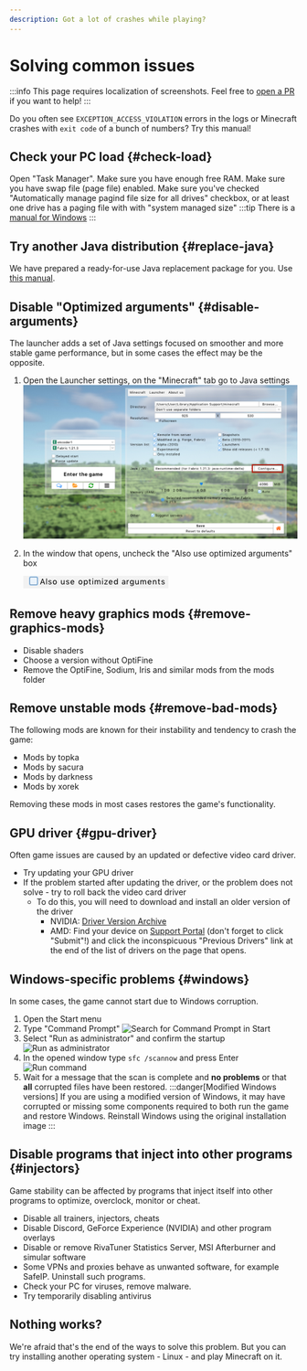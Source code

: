 ```yaml
---
description: Got a lot of crashes while playing?
---
```

# Solving common issues
:::info
This page requires localization of screenshots. Feel free to [open a PR](https://github.com/LegacyLauncher/docs) if you want to help!
:::

Do you often see `EXCEPTION_ACCESS_VIOLATION` errors in the logs or Minecraft crashes with `exit code` of a bunch of numbers? Try this manual!

## Check your PC load {#check-load}
Open "Task Manager". Make sure you have enough free RAM. Make sure you have swap file (page file) enabled. Make sure you've checked "Automatically manage pagind file size for all drives" checkbox, or at least one drive has a paging file with with "system managed size"
:::tip
There is a [manual for Windows](https://www.tomshardware.com/news/how-to-manage-virtual-memory-pagefile-windows-10,36929.html)
:::

## Try another Java distribution {#replace-java}
We have prepared a ready-for-use Java replacement package for you. Use [this manual](../faq/custom-java#how-to-simplified).

## Disable "Optimized arguments" {#disable-arguments}
The launcher adds a set of Java settings focused on smoother and more stable game performance, but in some cases the effect may be the opposite.
1. Open the Launcher settings, on the "Minecraft" tab go to Java settings
    ![Settings => Minecraft => Java/JRE => Configure...](./img/configure-button-en.png)
2. In the window that opens, uncheck the "Also use optimized arguments" box
   
    ![Also use optimized arguments](./img/optimized-arguments-off-en.png)

## Remove heavy graphics mods {#remove-graphics-mods}
* Disable shaders
* Choose a version without OptiFine
* Remove the OptiFine, Sodium, Iris and similar mods from the mods folder

## Remove unstable mods {#remove-bad-mods}
The following mods are known for their instability and tendency to crash the game:
* Mods by topka
* Mods by sacura
* Mods by darkness
* Mods by xorek

Removing these mods in most cases restores the game's functionality.

## GPU driver {#gpu-driver}
Often game issues are caused by an updated or defective video card driver.
* Try updating your GPU driver
* If the problem started after updating the driver, or the problem does not solve - try to roll back the video card driver
    * To do this, you will need to download and install an older version of the driver
        * NVIDIA: [Driver Version Archive](https://www.nvidia.com/Download/Find.aspx)
        * AMD: Find your device on [Support Portal](https://www.amd.com/en/support) (don't forget to click "Submit"!) and click the inconspicuous "Previous Drivers" link at the end of the list of drivers on the page that opens.

## Windows-specific problems {#windows}
In some cases, the game cannot start due to Windows corruption.
1. Open the Start menu
2. Type "Command Prompt"
    ![Search for Command Prompt in Start](./img/command-prompt-ru-0.png)
3. Select "Run as administrator" and confirm the startup
    ![Run as administrator](./img/command-prompt-ru-1.png)
4. In the opened window type `sfc /scannow` and press Enter
    ![Run command](./img/command-prompt-ru-2.png)
5. Wait for a message that the scan is complete and **no problems** or that **all** corrupted files have been restored.
    :::danger[Modified Windows versions]
    If you are using a modified version of Windows, it may have corrupted or missing some components required to both run the game and restore Windows. Reinstall Windows using the original installation image
    :::

## Disable programs that inject into other programs {#injectors}
Game stability can be affected by programs that inject itself into other programs to optimize, overclock, monitor or cheat.
* Disable all trainers, injectors, cheats
* Disable Discord, GeForce Experience (NVIDIA) and other program overlays
* Disable or remove RivaTuner Statistics Server, MSI Afterburner and simular software
* Some VPNs and proxies behave as unwanted software, for example SafeIP. Uninstall such programs.
* Check your PC for viruses, remove malware.
* Try temporarily disabling antivirus

## Nothing works?
We're afraid that's the end of the ways to solve this problem. But you can try installing another operating system - Linux - and play Minecraft on it.
